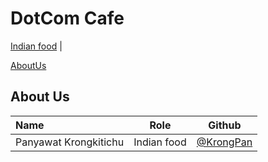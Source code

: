 # DotCom Cafe

[Indian food](Menu.md) | 

[AboutUs](#About-us)



## About Us

| Name      | Role      | Github          |
|:----------|-----------|-----------------|
| Panyawat Krongkitichu | Indian food | [@KrongPan](https://github.com/KrongPan) |

